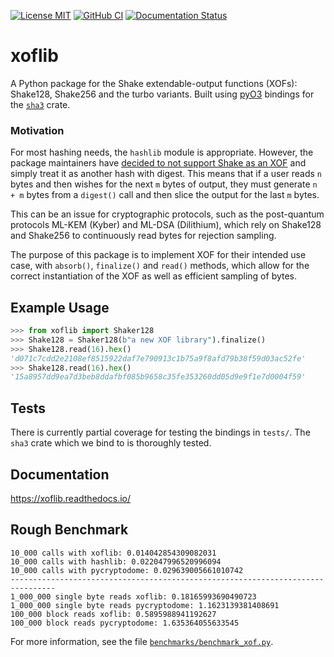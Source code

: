 [![License MIT](https://img.shields.io/badge/License-MIT-brightgreen.svg)](https://github.com/GiacomoPope/xoflib/blob/main/LICENSE)
[![GitHub CI](https://github.com/GiacomoPope/xoflib/actions/workflows/CI.yml/badge.svg?branch=main)](https://github.com/GiacomoPope/xoflib/actions/workflows/CI.yml)
[![Documentation Status](https://readthedocs.org/projects/xoflib/badge/?version=latest)](https://xoflib.readthedocs.io/en/latest/?badge=latest)

# xoflib

A Python package for the Shake extendable-output functions (XOFs): Shake128,
Shake256 and the turbo variants. Built using
[pyO3](https://github.com/PyO3/pyo3) bindings for the
[`sha3`](https://docs.rs/sha3/latest/sha3/) crate.

### Motivation

For most hashing needs, the `hashlib` module is appropriate. However, the
package maintainers have 
[decided to not support Shake as an XOF](https://github.com/python/cpython/issues/82198) 
and simply treat it as another hash with digest. This means that if a user reads
`n` bytes and then wishes for the next `m` bytes of output, they must generate
`n + m` bytes from a `digest()` call and then slice the output for the last `m`
bytes.

This can be an issue for cryptographic protocols, such as the post-quantum
protocols ML-KEM (Kyber) and ML-DSA (Dilithium), which rely on Shake128 and
Shake256 to continuously read bytes for rejection sampling.

The purpose of this package is to implement XOF for their intended use case, with `absorb()`, `finalize()` and `read()` methods, which allow for the correct instantiation of the XOF as well as efficient sampling of bytes.

## Example Usage

```py
>>> from xoflib import Shaker128
>>> Shake128 = Shaker128(b"a new XOF library").finalize()
>>> Shake128.read(16).hex()
'd071c7cdd2e2108ef8515922daf7e790913c1b75a9f8afd79b38f59d03ac52fe'
>>> Shake128.read(16).hex()
'15a8957dd9ea7d3beb8ddafbf085b9658c35fe353260dd05d9e9f1e7d0004f59'
```

## Tests

There is currently partial coverage for testing the bindings in `tests/`. The `sha3` crate which we bind to is thoroughly tested.

## Documentation

https://xoflib.readthedocs.io/

## Rough Benchmark

```
10_000 calls with xoflib: 0.014042854309082031
10_000 calls with hashlib: 0.022047996520996094
10_000 calls with pycryptodome: 0.029639005661010742
--------------------------------------------------------------------------------
1_000_000 single byte reads xoflib: 0.18165993690490723
1_000_000 single byte reads pycryptodome: 1.1623139381408691
100_000 block reads xoflib: 0.5895988941192627
100_000 block reads pycryptodome: 1.635364055633545
```

For more information, see the file [`benchmarks/benchmark_xof.py`](benchmarks/benchmark_xof.py).
